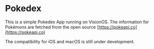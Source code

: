 # Pokedex

This is a simple Pokedex App running on VisionOS. The information for Pokémons are fetched from the open source [https://pokeapi.co](https://pokeapi.co)

The compatibility for iOS and macOS is still under development.
